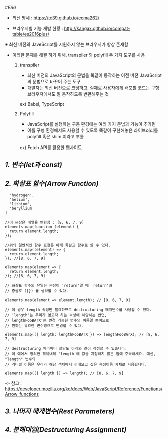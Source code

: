 #*ES6*

 - 최신 명세 : https://tc39.github.io/ecma262/
 
 - 브라우저별 기능 개발 현황 : http://kangax.github.io/compat-table/es2016plus/

 ※ 최신 버전의 JaveScript를 지원하지 않는 브라우저가 항상 존재함
 
   - 이러한 문제를 해결 하기 위해, transpiler 와 polyfill 두 가지 도구를 사용
      1. transpiler
        
         - 최신 버전의 JavaScript의 문법을 똑같이 동작하는 이전 버전 JavaScript의 문법으로 바꾸어 주는 도구
         - 개발자는 최신 버전으로 코딩하고, 실제로 사용자에게 배포할 코드는 구형 브라우저에서도 잘 동작하도록 변환해주는 것
         
         ex) Babel, TypeScript
      
      2. Polyfill
         - JavaScript를 실행하는 구동 환경에는 여러 가지 문법과 기능이 추가됨
         - 이를 구형 환경에서도 사용할 수 있도록 똑같이 구현해놓은 라이브러리를 polyfill 혹은 shim 이라고 부름
         
         ex) Fetch API를 활용한 웹사이트
         

## *1. 변수(let과  const)* 



## *2. 화살표 함수(Arrow Function)*

  ```var elements = [
    'hydrogen',
    'helium',
    'lithium',
    'beryllium'
]

//이 문장은 배열을 반환함 : [8, 6, 7, 9]
elements.map(function (element) {
    return element.length;
});

//위의 일반적인 함수 표현은 아래 화살표 함수로 쓸 수 있다.
elements.map((element) => {
    return element.length;
}); //[8, 6, 7, 9]

elements.map(element => {
    return element.length;
}); //[8, 6, 7, 9]

// 화살표 함수의 유일한 문장이 'return'일 때 'return'과
// 중괄호 ({}) 를 생략할 수 있다.

elements.map(element => element.length); // [8, 6, 7, 9]

// 이 경우 length 속성만 필요하므로 destructuring 매개변수를 사용할 수 있다.
// 'length'는 우리가 얻고자 하는 속성에 해당하는 반면,
// lengthFooBArX'는 변경 가능한 변수의 이름일 뿐이므로
// 원하는 유효한 변수명으로 변경할 수 있다.

elements.map(({ length: lengthFooBArX }) => lengthFooBArX); // [8, 6, 7, 9]

// destructuring 파라미터 할당도 아래와 같이 작성할 수 있습니다.
// 이 예에서 정의한 객체내의 'length'에 값을 지정하지 않은 점에 주목하세요. 대신, "length" 변수의
// 리터럴 이름은 우리가 해당 객체에서 꺼내오고 싶은 속성이름 자체로 사용됩니다.

elements.map(({ length }) => length); // [8, 6, 7, 9] 
```
 -> 참고 : https://developer.mozilla.org/ko/docs/Web/JavaScript/Reference/Functions/Arrow_functions
## *3. 나머지 매개변수(Rest Parameters)*



## *4. 분해대입(Destructuring Assignment)*


